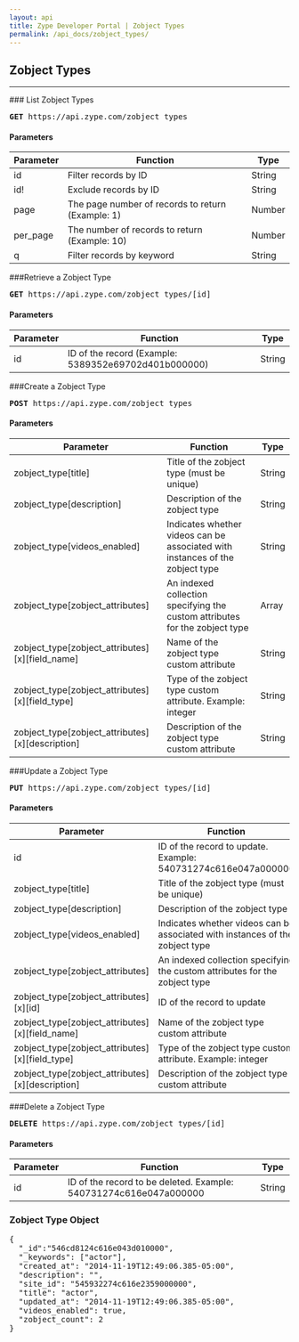 ```yaml
---
layout: api
title: Zype Developer Portal | Zobject Types
permalink: /api_docs/zobject_types/
---
```


## Zobject Types
<hr />
### List Zobject Types
<pre>
<b>GET</b> https://api.zype.com/zobject_types
</pre>

#### Parameters

Parameter | Function | Type
--------- | -------- | ----
id        | Filter records by ID | String
id!       | Exclude records by ID | String
page | The page number of records to return (Example: 1) | Number
per_page | The number of records to return (Example: 10) | Number
q         | Filter records by keyword | String


###Retrieve a Zobject Type
<pre><b>GET</b> https://api.zype.com/zobject_types/[id]
</pre>

#### Parameters

Parameter | Function | Type
--------- | -------- | ----
id        | ID of the record (Example: 5389352e69702d401b000000) | String

###Create a Zobject Type
<pre><b>POST</b> https://api.zype.com/zobject_types
</pre>

#### Parameters

Parameter | Function | Type
--------- | -------- | ----
zobject_type[title] | Title of the zobject type (must be unique) | String
zobject_type[description] | Description of the zobject type | String
zobject_type[videos_enabled] | Indicates whether videos can be associated with instances of the zobject type | String
zobject_type[zobject_attributes] | An indexed collection specifying the custom attributes for the zobject type | Array
zobject_type[zobject_attributes][x][field_name] | Name of the zobject type custom attribute | String
zobject_type[zobject_attributes][x][field_type] | Type of the zobject type custom attribute. Example: integer | String
zobject_type[zobject_attributes][x][description] | Description of the zobject type custom attribute | String

###Update a Zobject Type
<pre><b>PUT</b> https://api.zype.com/zobject_types/[id]</pre>

#### Parameters

Parameter | Function | Type
--------- | -------- | ----
id | ID of the record to update. Example: 540731274c616e047a000000 | String
zobject_type[title] | Title of the zobject type (must be unique) | String
zobject_type[description] | Description of the zobject type | String
zobject_type[videos_enabled] | Indicates whether videos can be associated with instances of the zobject type | String
zobject_type[zobject_attributes] | An indexed collection specifying the custom attributes for the zobject type | Array
zobject_type[zobject_attributes][x][id] | ID of the record to update | String
zobject_type[zobject_attributes][x][field_name] | Name of the zobject type custom attribute | String
zobject_type[zobject_attributes][x][field_type] | Type of the zobject type custom attribute. Example: integer | String
zobject_type[zobject_attributes][x][description] | Description of the zobject type custom attribute | String

###Delete a Zobject Type
<pre><b>DELETE</b> https://api.zype.com/zobject_types/[id]
</pre>

#### Parameters

Parameter | Function | Type
--------- | -------- | ----
id | ID of the record to be deleted. Example: 540731274c616e047a000000 | String

### Zobject Type Object

<pre>
{
  "_id":"546cd8124c616e043d010000",
  "_keywords": ["actor"],
  "created_at": "2014-11-19T12:49:06.385-05:00",
  "description": "",
  "site_id": "545932274c616e2359000000",
  "title": "actor",
  "updated_at": "2014-11-19T12:49:06.385-05:00",
  "videos_enabled": true,
  "zobject_count": 2
}
</pre>


